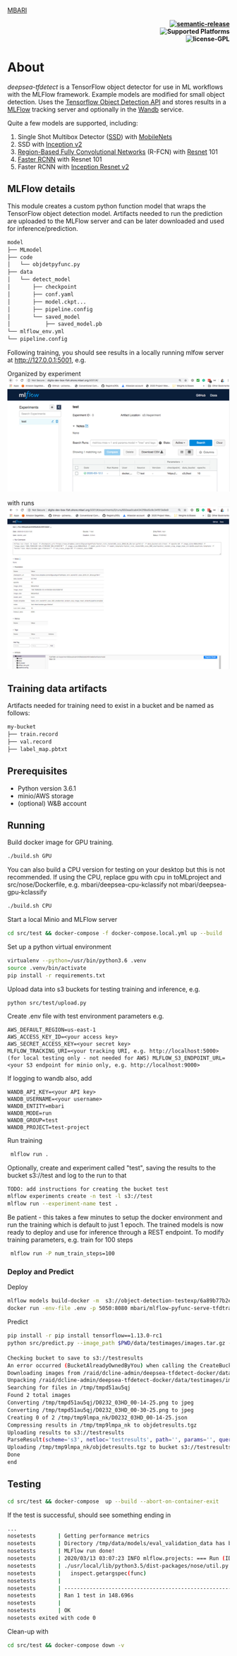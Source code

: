 [MBARI](https://www.mbari.org/wp-content/uploads/2014/11/logo-mbari-3b.png)
<p align="right">
 <b> <a href="https://github.com/semantic-release/semantic-release"> <img src="https://img.shields.io/badge/%20%20%F0%9F%93%A6%F0%9F%9A%80-semantic--release-e10079.svg" title="semantic-release"/> </a> </b> <br>
    <b> <img src="https://img.shields.io/badge/Supported%20Platforms-Windows%20%7C%20macOS%20%7C%20Linux-green" title="Supported Platforms"/> </b> <br>
    <b> <img src="https://img.shields.io/badge/license-GPL-blue" title="license-GPL"/> </b> <br>
</p>

# About

*deepsea-tfdetect* is a TensorFlow object detector for use in ML workflows with the MLFlow framework. Example models are modified for small object detection.  Uses the [Tensorflow Object Detection API](https://github.com/tensorflow/models/tree/master/research/object_detection) and stores results in a [MLFlow](https://github.com/mlflow/mlflow) tracking server and optionally in the [Wandb](http://wandb.com) service.

Quite a few models are supported, including:
1. Single Shot Multibox Detector ([SSD](https://arxiv.org/abs/1512.02325)) with [MobileNets](https://arxiv.org/abs/1704.04861)
2. SSD with [Inception v2](https://arxiv.org/abs/1512.00567)
3. [Region-Based Fully Convolutional Networks](https://arxiv.org/abs/1605.06409) (R-FCN) with [Resnet](https://arxiv.org/abs/1512.03385) 101
4. [Faster RCNN](https://arxiv.org/abs/1506.01497) with Resnet 101
5. Faster RCNN with [Inception Resnet v2](https://arxiv.org/abs/1602.07261)

## MLFlow details
This module creates a custom python function model that wraps the TensorFlow object 
detection model.  Artifacts needed to run the prediction are uploaded to the MLFlow server and can be later downloaded
and used for inference/prediction.
```bash
model
├── MLmodel
├── code
│   └── objdetpyfunc.py
├── data
│   └── detect_model
│       ├── checkpoint
│       ├── conf.yaml
│       ├── model.ckpt...
│       ├── pipeline.config
│       └── saved_model
│           ├── saved_model.pb
└── mlflow_env.yml
└── pipeline.config
```
Following training, you should see results in a locally running mlfow server at http://127.0.0.1:5001, e.g.

Organized by experiment
![ Image link ](/img/mlflow_exp.jpg)

with runs
![ Image link ](/img/mlflow_run.jpg)
## Training data artifacts
Artifacts needed for training need to exist in a bucket and be named
as follows:
```bash
my-bucket
├── train.record
├── val.record
├── label_map.pbtxt
```
## Prerequisites
 - Python version 3.6.1 
- minio/AWS storage
- (optional) W&B account
 
## Running
Build docker image for GPU training.
```bash
./build.sh GPU
```
You can also build a CPU version for testing on your desktop but this is not recommended.
If using the CPU, replace gpu with cpu in toMLproject and src/nose/Dockerfile, e.g.
mbari/deepsea-cpu-kclassify not mbari/deepsea-gpu-kclassify 
```bash
./build.sh CPU
```
Start a local Minio and MLFlow server
```bash
cd src/test && docker-compose -f docker-compose.local.yml up --build
```
Set up a python virtual environment
```bash
virtualenv --python=/usr/bin/python3.6 .venv
source .venv/bin/activate
pip install -r requirements.txt
```
Upload data into s3 buckets for testing training and inference, e.g.
```
python src/test/upload.py
```
Create .env file with test environment parameters e.g.
```
AWS_DEFAULT_REGION=us-east-1
AWS_ACCESS_KEY_ID=<your access key>
AWS_SECRET_ACCESS_KEY=<your secret key>
MLFLOW_TRACKING_URI=<your tracking URI, e.g. http://localhost:5000>
(for local testing only - not needed for AWS) MLFLOW_S3_ENDPOINT_URL=<your S3 endpoint for minio only, e.g. http://localhost:9000>
```
If logging to wandb also, add
```
WANDB_API_KEY=<your API key>
WANDB_USERNAME=<your username>
WANDB_ENTITY=mbari
WANDB_MODE=run
WANDB_GROUP=test
WANDB_PROJECT=test-project
```
Run training
```bash
 mlflow run .
```
Optionally, create and experiment called "test", saving the results to the bucket s3://test and log to the run to that
```bash
TODO: add instructions for creating the bucket test
mlflow experiments create -n test -l s3://test
mlflow run --experiment-name test .
``` 
Be patient - this takes a few minutes to setup the docker environment and run the training which is default to just 1 epoch.
The trained models is now ready to deploy and use for inference through a REST endpoint.
To modify training parameters, e.g. train for 100 steps
```bash
 mlflow run -P num_train_steps=100
```
### Deploy and Predict
Deploy
```bash
mlflow models build-docker -m  s3://object-detection-testexp/6a89b77b2eba4e95949fd2f3dcb92db9/artifacts/model -n mbari/mlflow-pyfunc-serve-tfdtrain:gpu
docker run -env-file .env -p 5050:8080 mbari/mlflow-pyfunc-serve-tfdtrain:gpu
```
Predict
```bash
pip install -r pip install tensorflow==1.13.0-rc1
python src/predict.py --image_path $PWD/data/testimages/images.tar.gz --s3_results_bucket s3://testresults/ --model_url http://0.0.0.0:5050

Checking bucket to save to s3://testresults
An error occurred (BucketAlreadyOwnedByYou) when calling the CreateBucket operation: Your previous request to create the named bucket succeeded and you already own it.
Downloading images from /raid/dcline-admin/deepsea-tfdetect-docker/data/testimages/images.tar.gz
Unpacking /raid/dcline-admin/deepsea-tfdetect-docker/data/testimages/images.tar.gz
Searching for files in /tmp/tmpd51au5qj
Found 2 total images
Converting /tmp/tmpd51au5qj/D0232_03HD_00-14-25.png to jpeg
Converting /tmp/tmpd51au5qj/D0232_03HD_00-30-25.png to jpeg
Creating 0 of 2 /tmp/tmp9lmpa_nk/D0232_03HD_00-14-25.json
Compressing results in /tmp/tmp9lmpa_nk to objdetresults.tgz
Uploading results to s3://testresults
ParseResult(scheme='s3', netloc='testresults', path='', params='', query='', fragment='')
Uploading /tmp/tmp9lmpa_nk/objdetresults.tgz to bucket s3://testresults using endpoint_url http://localhost:9000
Done
end
```
## Testing

```bash
cd src/test && docker-compose  up --build --abort-on-container-exit
```
If the test is successful, should see something ending in
```bash
...
nosetests       | Getting performance metrics
nosetests       | Directory /tmp/data/models/eval_validation_data has been permanently deleted
nosetests       | MLFlow run done!
nosetests       | 2020/03/13 03:07:23 INFO mlflow.projects: === Run (ID '8eba648313c941bab78a779adc2719c9') succeeded ===
nosetests       | ./usr/local/lib/python3.5/dist-packages/nose/util.py:453: DeprecationWarning: inspect.getargspec() is deprecated, use inspect.signature() instead
nosetests       |   inspect.getargspec(func)
nosetests       |
nosetests       | ----------------------------------------------------------------------
nosetests       | Ran 1 test in 148.696s
nosetests       |
nosetests       | OK
nosetests exited with code 0
```
Clean-up with
```bash
cd src/test && docker-compose down -v
```
